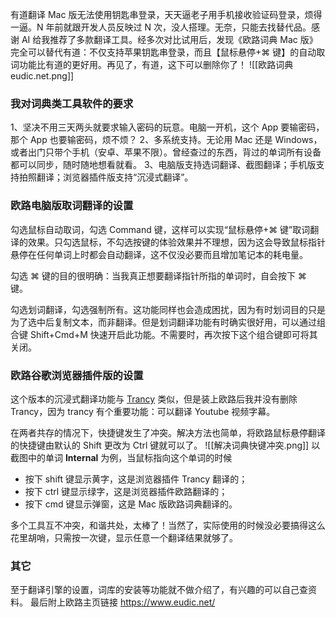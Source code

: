 有道翻译 Mac 版无法使用钥匙串登录，天天逼老子用手机接收验证码登录，烦得一逼。N 年前就跟开发人员反映过 N 次，没人搭理。无奈，只能去找替代品。感谢 AI 给我推荐了多款翻译工具。经多次对比试用后，发现《欧路词典 Mac 版》完全可以替代有道：不仅支持苹果钥匙串登录，而且【鼠标悬停+⌘ 键】的自动取词功能比有道的更好用。再见了，有道，这下可以删除你了！
![[欧路词典 eudic.net.png]]

### 我对词典类工具软件的要求

1、坚决不用三天两头就要求输入密码的玩意。电脑一开机，这个 App 要输密码，那个 App 也要输密码，烦不烦？
2、多系统支持。无论用 Mac 还是 Windows，或者出门只带个手机（安卓、苹果不限）。曾经查过的东西，背过的单词所有设备都可以同步，随时随地想看就看。
3、电脑版支持选词翻译、截图翻译；手机版支持拍照翻译；浏览器插件版支持“沉浸式翻译”。

### 欧路电脑版取词翻译的设置

勾选鼠标自动取词，勾选 Command 键，这样可以实现“鼠标悬停+⌘ 键”取词翻译的效果。只勾选鼠标，不勾选按键的体验效果并不理想，因为这会导致鼠标指针悬停在任何单词上时都会自动翻译，这不仅没必要而且增加笔记本的耗电量。

勾选 ⌘ 键的目的很明确：当我真正想要翻译指针所指的单词时，自会按下 ⌘ 键。

勾选划词翻译，勾选强制所有。这功能同样也会造成困扰，因为有时划词目的只是为了选中后复制文本，而非翻译。但是划词翻译功能有时确实很好用，可以通过组合键 Shift+Cmd+M 快速开启此功能。不需要时，再次按下这个组合键即可将其关闭。

### 欧路谷歌浏览器插件版的设置

这个版本的沉浸式翻译功能与 [Trancy](https://www.trancy.org/zh-cn/user-guide?) 类似，但是装上欧路后我并没有删除 Trancy，因为 trancy 有个重要功能：可以翻译 Youtube 视频字幕。

在两者共存的情况下，快捷键发生了冲突。解决方法也简单，将欧路鼠标悬停翻译的快捷键由默认的 Shift 更改为 Ctrl 键就可以了。
![[解决词典快键冲突.png]]
以截图中的单词 **Internal** 为例，当鼠标指向这个单词的时候

- 按下 shift 键显示黄字，这是浏览器插件 Trancy 翻译的；
- 按下 ctrl 键显示绿字，这是浏览器插件欧路翻译的；
- 按下 cmd 键显示弹窗，这是 Mac 版欧路词典翻译的。

多个工具互不冲突，和谐共处，太棒了！当然了，实际使用的时候没必要搞得这么花里胡哨，只需按一次键，显示任意一个翻译结果就够了。

### 其它

至于翻译引擎的设置，词库的安装等功能就不做介绍了，有兴趣的可以自己查资料。
最后附上欧路主页链接 https://www.eudic.net/
